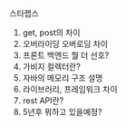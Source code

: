 스타랩스
1. get, post의 차이
2. 오버라이딩 오버로딩 차이
3. 프론트 백엔드 뭘 더 선호?
4. 가비지 컬렉터란?
5. 자바의 메모리 구조 설명
6. 라이브러리, 프레임워크 차이
7. rest API란?
8. 5년후 뭐하고 있을예정?
